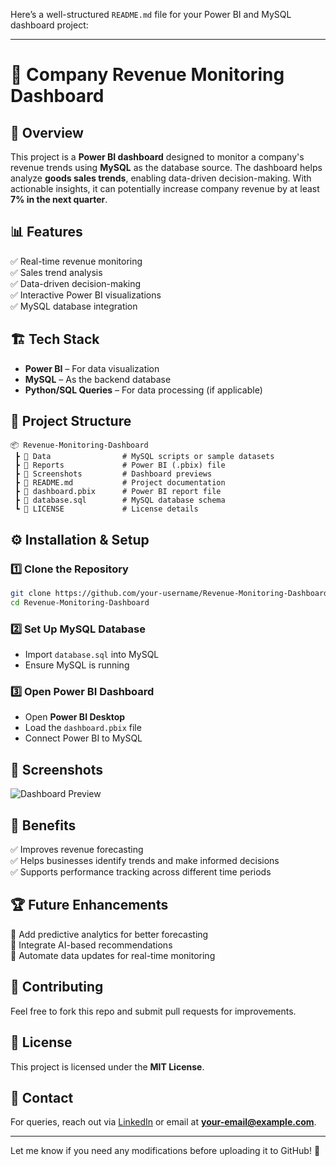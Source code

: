 Here’s a well-structured `README.md` file for your Power BI and MySQL dashboard project:  

---

# 🚀 Company Revenue Monitoring Dashboard  

## 📌 Overview  
This project is a **Power BI dashboard** designed to monitor a company's revenue trends using **MySQL** as the database source. The dashboard helps analyze **goods sales trends**, enabling data-driven decision-making. With actionable insights, it can potentially increase company revenue by at least **7% in the next quarter**.  

## 📊 Features  
✅ Real-time revenue monitoring  
✅ Sales trend analysis  
✅ Data-driven decision-making  
✅ Interactive Power BI visualizations  
✅ MySQL database integration  

## 🏗️ Tech Stack  
- **Power BI** – For data visualization  
- **MySQL** – As the backend database  
- **Python/SQL Queries** – For data processing (if applicable)  

## 📂 Project Structure  
```
📦 Revenue-Monitoring-Dashboard  
 ┣ 📂 Data                # MySQL scripts or sample datasets  
 ┣ 📂 Reports             # Power BI (.pbix) file  
 ┣ 📂 Screenshots         # Dashboard previews  
 ┣ 📜 README.md           # Project documentation  
 ┣ 📜 dashboard.pbix      # Power BI report file  
 ┣ 📜 database.sql        # MySQL database schema  
 ┗ 📜 LICENSE             # License details  
```  

## ⚙️ Installation & Setup  

### 1️⃣ Clone the Repository  
```sh
git clone https://github.com/your-username/Revenue-Monitoring-Dashboard.git  
cd Revenue-Monitoring-Dashboard  
```  

### 2️⃣ Set Up MySQL Database  
- Import `database.sql` into MySQL  
- Ensure MySQL is running  

### 3️⃣ Open Power BI Dashboard  
- Open **Power BI Desktop**  
- Load the `dashboard.pbix` file  
- Connect Power BI to MySQL  

## 📸 Screenshots  
![Dashboard Preview](screenshots/dashboard.png)  

## 🎯 Benefits  
✅ Improves revenue forecasting  
✅ Helps businesses identify trends and make informed decisions  
✅ Supports performance tracking across different time periods  

## 🏆 Future Enhancements  
🔹 Add predictive analytics for better forecasting  
🔹 Integrate AI-based recommendations  
🔹 Automate data updates for real-time monitoring  

## 🤝 Contributing  
Feel free to fork this repo and submit pull requests for improvements.  

## 📜 License  
This project is licensed under the **MIT License**.  

## 📧 Contact  
For queries, reach out via [LinkedIn](https://linkedin.com/in/your-profile) or email at **your-email@example.com**.  

---

Let me know if you need any modifications before uploading it to GitHub! 🚀
